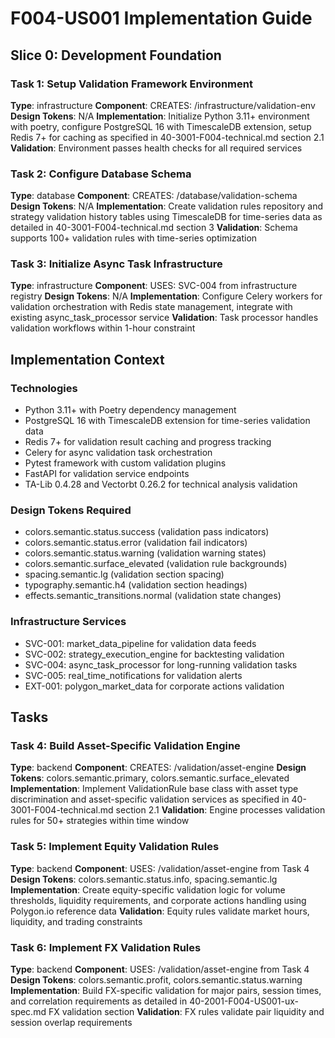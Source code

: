 # F004-US001 Implementation Guide

## Slice 0: Development Foundation

### Task 1: Setup Validation Framework Environment
**Type**: infrastructure
**Component**: CREATES: /infrastructure/validation-env
**Design Tokens**: N/A
**Implementation**: 
Initialize Python 3.11+ environment with poetry, configure PostgreSQL 16 with TimescaleDB extension, setup Redis 7+ for caching as specified in 40-3001-F004-technical.md section 2.1
**Validation**: Environment passes health checks for all required services

### Task 2: Configure Database Schema
**Type**: database
**Component**: CREATES: /database/validation-schema
**Design Tokens**: N/A
**Implementation**: 
Create validation rules repository and strategy validation history tables using TimescaleDB for time-series data as detailed in 40-3001-F004-technical.md section 3
**Validation**: Schema supports 100+ validation rules with time-series optimization

### Task 3: Initialize Async Task Infrastructure
**Type**: infrastructure
**Component**: USES: SVC-004 from infrastructure registry
**Design Tokens**: N/A
**Implementation**: 
Configure Celery workers for validation orchestration with Redis state management, integrate with existing async_task_processor service
**Validation**: Task processor handles validation workflows within 1-hour constraint

## Implementation Context

### Technologies
- Python 3.11+ with Poetry dependency management
- PostgreSQL 16 with TimescaleDB extension for time-series validation data
- Redis 7+ for validation result caching and progress tracking
- Celery for async validation task orchestration
- Pytest framework with custom validation plugins
- FastAPI for validation service endpoints
- TA-Lib 0.4.28 and Vectorbt 0.26.2 for technical analysis validation

### Design Tokens Required
- colors.semantic.status.success (validation pass indicators)
- colors.semantic.status.error (validation fail indicators) 
- colors.semantic.status.warning (validation warning states)
- colors.semantic.surface_elevated (validation rule backgrounds)
- spacing.semantic.lg (validation section spacing)
- typography.semantic.h4 (validation section headings)
- effects.semantic_transitions.normal (validation state changes)

### Infrastructure Services
- SVC-001: market_data_pipeline for validation data feeds
- SVC-002: strategy_execution_engine for backtesting validation
- SVC-004: async_task_processor for long-running validation tasks
- SVC-005: real_time_notifications for validation alerts
- EXT-001: polygon_market_data for corporate actions validation

## Tasks

### Task 4: Build Asset-Specific Validation Engine
**Type**: backend
**Component**: CREATES: /validation/asset-engine
**Design Tokens**: colors.semantic.primary, colors.semantic.surface_elevated
**Implementation**: 
Implement ValidationRule base class with asset type discrimination and asset-specific validation services as specified in 40-3001-F004-technical.md section 2.1
**Validation**: Engine processes validation rules for 50+ strategies within time window

### Task 5: Implement Equity Validation Rules
**Type**: backend
**Component**: USES: /validation/asset-engine from Task 4
**Design Tokens**: colors.semantic.status.info, spacing.semantic.lg
**Implementation**: 
Create equity-specific validation logic for volume thresholds, liquidity requirements, and corporate actions handling using Polygon.io reference data
**Validation**: Equity rules validate market hours, liquidity, and trading constraints

### Task 6: Implement FX Validation Rules
**Type**: backend
**Component**: USES: /validation/asset-engine from Task 4
**Design Tokens**: colors.semantic.profit, colors.semantic.status.warning
**Implementation**: 
Build FX-specific validation for major pairs, session times, and correlation requirements as detailed in 40-2001-F004-US001-ux-spec.md FX validation section
**Validation**: FX rules validate pair liquidity and session overlap requirements